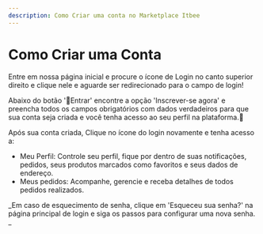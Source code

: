 ```yaml
---
description: Como Criar uma conta no Marketplace Itbee
---
```


# Como Criar uma Conta

Entre em nossa página inicial e procure o ícone de Login no canto superior direito e clique nele e aguarde ser redirecionado para o campo de login!

Abaixo do botão 'Entrar' encontre a opção 'Inscrever-se agora'  e preencha todos os campos obrigatórios com dados verdadeiros para que sua conta seja criada e você tenha acesso ao seu perfil na plataforma.&#x20;

Após sua conta criada,  Clique no ícone do login novamente e tenha acesso a:

* Meu Perfil: Controle seu perfil, fique por dentro de suas notificações, pedidos, seus produtos marcados como favoritos e seus dados de endereço.
* Meus pedidos: Acompanhe, gerencie e receba detalhes de todos pedidos realizados.



_Em caso de esquecimento de senha, clique em 'Esqueceu sua senha?' na página principal de login e siga os passos para configurar uma nova senha. _
